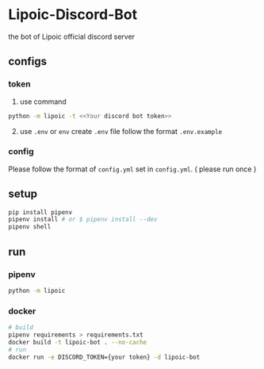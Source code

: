 # Lipoic-Discord-Bot

the bot of Lipoic official discord server

## configs

### token

1. use command

```sh
python -m lipoic -t <<Your discord bot token>>
```

2. use `.env` or `env`
create `.env` file follow the format `.env.example`

### config

Please follow the format of `config.yml` set in `config.yml`.
( please run once )

## setup

```sh
pip install pipenv
pipenv install # or $ pipenv install --dev
pipenv shell
```

## run

### pipenv

```sh
python -m lipoic
```

### docker

```sh
# build
pipenv requirements > requirements.txt
docker build -t lipoic-bot . --no-cache
# run
docker run -e DISCORD_TOKEN={your token} -d lipoic-bot
```
